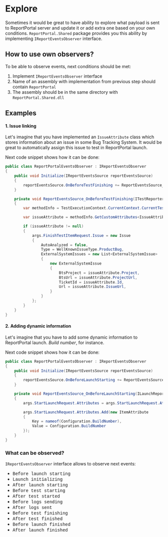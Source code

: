 # Explore


Sometimes it would be great to have ability to explore what payload is sent to ReportPortal server and update it or add extra one based on your own conditions. `ReportPortal.Shared` package provides you this ability by implementing `IReportEventsObserver` interface.

## How to use own observers?

To be able to observe events, next conditions should be met:
1. Implement `IReportEventsObserver` interface
2. Name of an assembly with implementation from previous step should contain `ReportPortal`
3. The assembly should be in the same directory with `ReportPortal.Shared.dll`

## Examples

#### 1. Issue linking

Let's imagine that you have implemented an `IssueAttribute` class which stores information about an issue in some Bug Tracking System. It would be great to automatically assign this issue to test in ReportPortal launch.

Next code snippet shows how it can be done:

```cs
public class ReportPortalEventsObserver : IReportEventsObserver
{
    public void Initialize(IReportEventsSource reportEventsSource)
    {
        reportEventsSource.OnBeforeTestFinishing += ReportEventsSource_OnBeforeTestFinishing;
    }

    private void ReportEventsSource_OnBeforeTestFinishing(ITestReporter testReporter, BeforeTestFinishingEventArgs args)
    {
        var methodInfo = TestExecutionContext.CurrentContext.CurrentTest.Method;

        var issueAttribute = methodInfo.GetCustomAttributes<IssueAttribute>(false).SingleOrDefault();

        if (issueAttribute != null)
        {
            args.FinishTestItemRequest.Issue = new Issue
            {
                AutoAnalyzed = false,
                Type = WellKnownIssueType.ProductBug,
                ExternalSystemIssues = new List<ExternalSystemIssue>
                {
                    new ExternalSystemIssue
                    {
                        BtsProject = issueAttribute.Project,
                        BtsUrl = issueAttribute.ProjectUrl,
                        TicketId = issueAttribute.Id,
                        Url = issueAttribute.IssueUrl,
                    }
                }
            };
        }
    }
}
```

#### 2. Adding dynamic information

Let's imagine that you have to add some dynamic information to ReportPortal launch. _Build number_, for instance. 

Next code snippet shows how it can be done:

```cs
public class ReportPortalEventsObserver : IReportEventsObserver
{
    public void Initialize(IReportEventsSource reportEventsSource)
    {
        reportEventsSource.OnBeforeLaunchStarting += ReportEventsSource_OnBeforeLaunchStarting;
    }

    private void ReportEventsSource_OnBeforeLaunchStarting(ILaunchReporter launchReporter, BeforeLaunchStartingEventArgs args)
    {
        args.StartLaunchRequest.Attributes = args.StartLaunchRequest.Attributes ?? new List<ItemAttribute>();

        args.StartLaunchRequest.Attributes.Add(new ItemAttribute
        {
            Key = nameof(Configuration.BuildNumber),
            Value = Configuration.BuildNumber
        });
    }
}
```

### What can be observed?
`IReportEventsObserver` interface allows to observe next events:

- <span style="font-family: 'Courier New', monospace">Before launch starting</span>
- <span style="font-family: 'Courier New', monospace">Launch initializing</span>
- <span style="font-family: 'Courier New', monospace">After launch starting</span>
- <span style="font-family: 'Courier New', monospace">Before test starting</span>
- <span style="font-family: 'Courier New', monospace">After test started</span>
- <span style="font-family: 'Courier New', monospace">Before logs sending</span>
- <span style="font-family: 'Courier New', monospace">After logs sent</span>
- <span style="font-family: 'Courier New', monospace">Before test finishing</span>
- <span style="font-family: 'Courier New', monospace">After test finished</span>
- <span style="font-family: 'Courier New', monospace">Before launch finished</span>
- <span style="font-family: 'Courier New', monospace">After launch finished</span>
